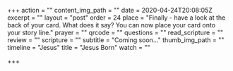 +++
action = ""
content_img_path = ""
date = 2020-04-24T20:08:05Z
excerpt = ""
layout = "post"
order = 24
place = "Finally - have a look at the back of your card. What does it say? You can now place your card onto your story line."
prayer = ""
qrcode = ""
questions = ""
read_scripture = ""
review = ""
scripture = ""
subtitle = "Coming soon…"
thumb_img_path = ""
timeline = "Jesus"
title = "Jesus Born"
watch = ""

+++
